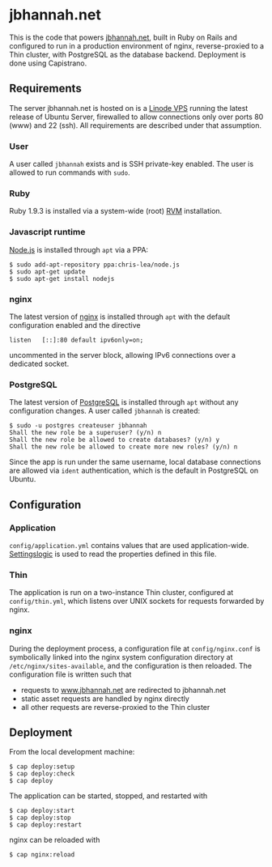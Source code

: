# jbhannah.net

This is the code that powers [jbhannah.net](http://jbhannah.net/), built
in Ruby on Rails and configured to run in a production environment of
nginx, reverse-proxied to a Thin cluster, with PostgreSQL as the
database backend. Deployment is done using Capistrano.

## Requirements

The server jbhannah.net is hosted on is a [Linode
VPS](http://www.linode.com) running the latest release of Ubuntu Server,
firewalled to allow connections only over ports 80 (www) and 22 (ssh).
All requirements are described under that assumption.

### User

A user called `jbhannah` exists and is SSH private-key enabled. The user
is allowed to run commands with `sudo`.

### Ruby

Ruby 1.9.3 is installed via a system-wide (root)
[RVM](http://beginrescueend.com/rvm/) installation.

### Javascript runtime

[Node.js](http://nodejs.org/) is installed through `apt` via a PPA:

    $ sudo add-apt-repository ppa:chris-lea/node.js
    $ sudo apt-get update
    $ sudo apt-get install nodejs

### nginx

The latest version of [nginx](http://nginx.org/) is installed through
`apt` with the default configuration enabled and the directive

    listen   [::]:80 default ipv6only=on;

uncommented in the server block, allowing IPv6 connections over a
dedicated socket.

### PostgreSQL

The latest version of [PostgreSQL](http://www.postgresql.org/) is
installed through `apt` without any configuration changes. A user called
`jbhannah` is created:

    $ sudo -u postgres createuser jbhannah
    Shall the new role be a superuser? (y/n) n
    Shall the new role be allowed to create databases? (y/n) y
    Shall the new role be allowed to create more new roles? (y/n) n

Since the app is run under the same username, local database connections
are allowed via `ident` authentication, which is the default in
PostgreSQL on Ubuntu.

## Configuration

### Application

`config/application.yml` contains values that are used application-wide.
[Settingslogic](https://github.com/binarylogic/settingslogic) is used to
read the properties defined in this file.

### Thin

The application is run on a two-instance Thin cluster, configured at
`config/thin.yml`, which listens over UNIX sockets for requests
forwarded by nginx.

### nginx

During the deployment process, a configuration file at
`config/nginx.conf` is symbolically linked into the nginx system
configuration directory at `/etc/nginx/sites-available`, and the
configuration is then reloaded. The configuration file is written such
that

 * requests to www.jbhannah.net are redirected to jbhannah.net
 * static asset requests are handled by nginx directly
 * all other requests are reverse-proxied to the Thin cluster

## Deployment

From the local development machine:

    $ cap deploy:setup
    $ cap deploy:check
    $ cap deploy

The application can be started, stopped, and restarted with

    $ cap deploy:start
    $ cap deploy:stop
    $ cap deploy:restart

nginx can be reloaded with

    $ cap nginx:reload
